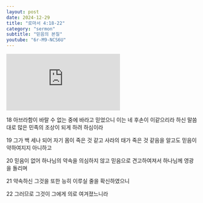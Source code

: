```yaml
---
layout: post
date: 2024-12-29
title: "로마서 4:18-22"
category: "sermon"
subtitle: "믿음의 본질"
youtube: "6r-M9-NCS6U"
---
```


<div class="youtube margin-large">
    <iframe src="https://www.youtube.com/embed/6r-M9-NCS6U" title="YouTube video player" frameborder="0" allow="accelerometer; autoplay; clipboard-write; encrypted-media; gyroscope; picture-in-picture; web-share" allowfullscreen></iframe>
</div>

18 아브라함이 바랄 수 없는 중에 바라고 믿었으니 이는 네 후손이 이같으리라 하신 말씀대로 많은 민족의 조상이 되게 하려 하심이라

19 그가 백 세나 되어 자기 몸이 죽은 것 같고 사라의 태가 죽은 것 같음을 알고도 믿음이 약하여지지 아니하고

20 믿음이 없어 하나님의 약속을 의심하지 않고 믿음으로 견고하여져서 하나님께 영광을 돌리며

21 약속하신 그것을 또한 능히 이루실 줄을 확신하였으니

22 그러므로 그것이 그에게 의로 여겨졌느니라

